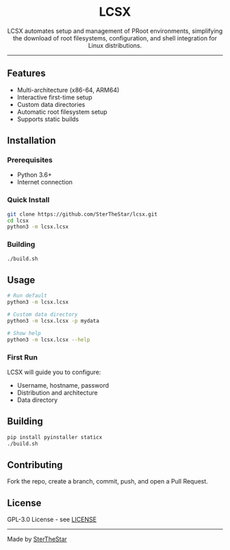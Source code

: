 <div align="center">

# LCSX

LCSX automates setup and management of PRoot environments, simplifying the download of root filesystems, configuration, and shell integration for Linux distributions.

</div>

---

## Features

* Multi-architecture (x86-64, ARM64)
* Interactive first-time setup
* Custom data directories
* Automatic root filesystem setup
* Supports static builds

## Installation

### Prerequisites

* Python 3.6+
* Internet connection

### Quick Install

```bash
git clone https://github.com/SterTheStar/lcsx.git
cd lcsx
python3 -m lcsx.lcsx
```

### Building

```bash
./build.sh
```

## Usage

```bash
# Run default
python3 -m lcsx.lcsx

# Custom data directory
python3 -m lcsx.lcsx -p mydata

# Show help
python3 -m lcsx.lcsx --help
```

### First Run

LCSX will guide you to configure:

* Username, hostname, password
* Distribution and architecture
* Data directory

## Building

```bash
pip install pyinstaller staticx
./build.sh
```

## Contributing

Fork the repo, create a branch, commit, push, and open a Pull Request.

## License

GPL-3.0 License - see [LICENSE](LICENSE)

---

Made by [SterTheStar](https://github.com/SterTheStar)
